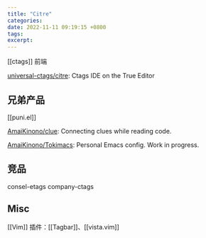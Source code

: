 ```yaml
---
title: "Citre"
categories: 
date: 2022-11-11 09:19:15 +0800
tags: 
excerpt: 
---
```


[[ctags]] 前端

[universal-ctags/citre](https://github.com/universal-ctags/citre): Ctags IDE on the True Editor



## 兄弟产品

[[puni.el]]

[AmaiKinono/clue](https://github.com/AmaiKinono/clue): Connecting clues while reading code.

[AmaiKinono/Tokimacs](https://github.com/AmaiKinono/Tokimacs): Personal Emacs config. Work in progress.


## 竞品

consel-etags
company-ctags


## Misc

[[Vim]] 插件：[[Tagbar]]、[[vista.vim]]




